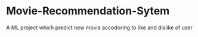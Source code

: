 # Movie-Recommendation-Sytem
A ML project which predict new movie accodoring to like and dislike of user
